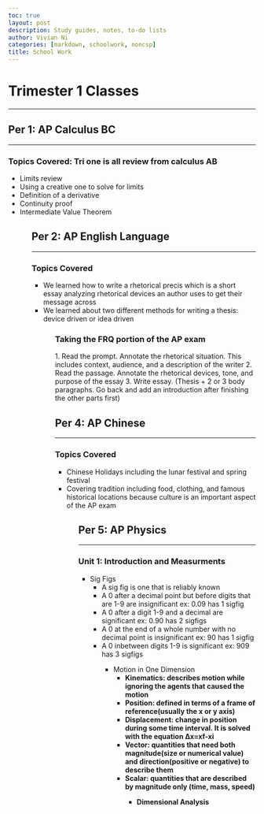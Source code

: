 ```yaml
---
toc: true
layout: post
description: Study guides, notes, to-do lists
author: Vivian Ni
categories: [markdown, schoolwork, noncsp]
title: School Work
---
```


<h1>Trimester 1 Classes</h1>
<hr>

<h2>Per 1: AP Calculus BC</h2>
<hr>
<h3>Topics Covered: Tri one is all review from calculus AB</h3>
<ul>
    <li>Limits review
    <li>Using a creative one to solve for limits
    <li>Definition of a derivative
    <li>Continuity proof
    <li>Intermediate Value Theorem
<ul>

<h2>Per 2: AP English Language</h2>
<hr>
<h3>Topics Covered</h3>
<ul>
    <li>We learned how to write a rhetorical precis which is a short essay analyzing rhetorical devices an author uses to get their message across
    <li>We learned about two different methods for writing a thesis: device driven or idea driven
<ul>
<h3>Taking the FRQ portion of the AP exam</h3>
1. Read the prompt. Annotate the rhetorical situation. This includes context, audience, and a description of the writer
2. Read the passage. Annotate the rhetorical devices, tone, and purpose of the essay
3. Write essay. (Thesis + 2 or 3 body paragraphs. Go back and add an introduction after finishing the other parts first)

<h2>Per 4: AP Chinese</h2>
<hr>
<h3>Topics Covered</h3>
<ul>
    <li>Chinese Holidays including the lunar festival and spring festival
    <li>Covering tradition including food, clothing, and famous historical locations because culture is an important aspect of the AP exam
<ul>

<h2>Per 5: AP Physics</h2>
<hr>
<h3>Unit 1: Introduction and Measurments</h3>
<ul>
    <li>Sig Figs
        <ul>
            <li>A sig fig is one that is reliably known</li>
            <li>A 0 after a decimal point but before digits that are 1-9 are insignificant ex: 0.09 has 1 sigfig</li>
            <li>A 0 after a digit 1-9 and a decimal are significant ex: 0.90 has 2 sigfigs</li>
            <li>A 0 at the end of a whole number with no decimal point is insignificant ex: 90 has 1 sigfig</li>
            <li>A 0 inbetween digits 1-9 is significant ex: 909 has 3 sigfigs</li>
        <ul>
    <li>Motion in One Dimension
        <ul>
            <li><b>Kinematics<b>: describes motion while ignoring the agents that caused the motion</li>
            <li><b>Position<b>: defined in terms of a frame of reference(usually the x or y axis)</li>
            <li><b>Displacement<b>: change in position during some time interval. It is solved with the equation Δx=xf-xi</li>
            <li><b>Vector<b>: quantities that need both magnitude(size or numerical value) and direction(positive or negative) to describe them</li>
            <li><b>Scalar<b>: quantities that are described by magnitude only (time, mass, speed)</li>
        <ul>
    <li>Dimensional Analysis
<ul>
        